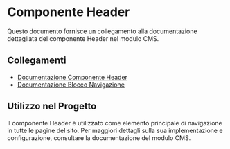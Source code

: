 # Componente Header

Questo documento fornisce un collegamento alla documentazione dettagliata del componente Header nel modulo CMS.

## Collegamenti
- [Documentazione Componente Header](../../laravel/Modules/Cms/docs/components/header.md)
- [Documentazione Blocco Navigazione](../../laravel/Modules/Cms/docs/blocks/navigation.md)

## Utilizzo nel Progetto
Il componente Header è utilizzato come elemento principale di navigazione in tutte le pagine del sito. Per maggiori dettagli sulla sua implementazione e configurazione, consultare la documentazione del modulo CMS. 
